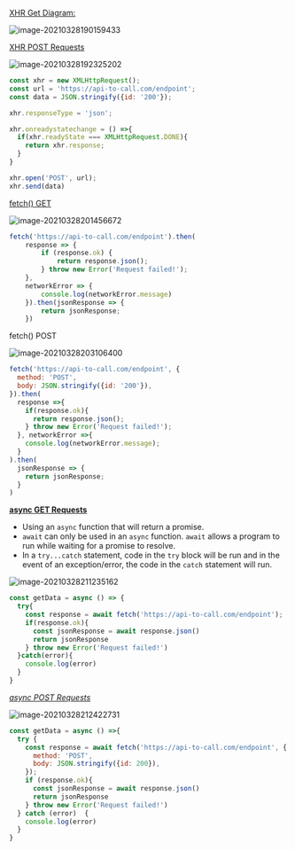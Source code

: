 

<u>XHR Get Diagram:</u> 

![image-20210328190159433](C:\Users\kukum\AppData\Roaming\Typora\typora-user-images\image-20210328190159433.png)



<u>XHR POST Requests</u>

![image-20210328192325202](C:\Users\kukum\AppData\Roaming\Typora\typora-user-images\image-20210328192325202.png)

```js
const xhr = new XMLHttpRequest();
const url = 'https://api-to-call.com/endpoint';
const data = JSON.stringify({id: '200'});

xhr.responseType = 'json';

xhr.onreadystatechange = () =>{
  if(xhr.readyState === XMLHttpRequest.DONE){
    return xhr.response;
  }
}

xhr.open('POST', url);
xhr.send(data)
```

<u>fetch() GET</u>

![image-20210328201456672](C:\Users\kukum\AppData\Roaming\Typora\typora-user-images\image-20210328201456672.png)

```js
fetch('https://api-to-call.com/endpoint').then(
    response => {
        if (response.ok) {
            return response.json();
        } throw new Error('Request failed!');
    },
    networkError => {
        console.log(networkError.message)
    }).then(jsonResponse => {
        return jsonResponse;
    })
```

fetch() POST

![image-20210328203106400](C:\Users\kukum\AppData\Roaming\Typora\typora-user-images\image-20210328203106400.png)

```js
fetch('https://api-to-call.com/endpoint', {
  method: 'POST',
  body: JSON.stringify({id: '200'}),
}).then(
  response =>{
    if(response.ok){
      return response.json();
    } throw new Error('Request failed!');
  }, networkError =>{
    console.log(networkError.message);
  }
).then(
  jsonResponse => {
    return jsonResponse;
  }
)
```



<u>**async GET Requests**</u>

- Using an `async` function that will return a promise.
- `await` can only be used in an `async` function. `await` allows a program to run while waiting for a promise to resolve.
- In a `try...catch` statement, code in the `try` block will be run and in the event of an exception/error, the code in the `catch` statement will run.

![image-20210328211235162](C:\Users\kukum\AppData\Roaming\Typora\typora-user-images\image-20210328211235162.png)

```js
const getData = async () => {
  try{
    const response = await fetch('https://api-to-call.com/endpoint');
    if(response.ok){
      const jsonResponse = await response.json()
      return jsonResponse
    } throw new Error('Request failed!')
  }catch(error){
    console.log(error)
  }
}
```



<u>*async POST Requests*</u>



![image-20210328212422731](C:\Users\kukum\AppData\Roaming\Typora\typora-user-images\image-20210328212422731.png)

```js
const getData = async () =>{
  try {
    const response = await fetch('https://api-to-call.com/endpoint', {
      method: 'POST',
      body: JSON.stringify({id: 200}),
    });
    if (response.ok){
      const jsonResponse = await response.json()
      return jsonResponse
    } throw new Error('Request failed!')
  } catch (error)  {
    console.log(error)
  }
}
```

